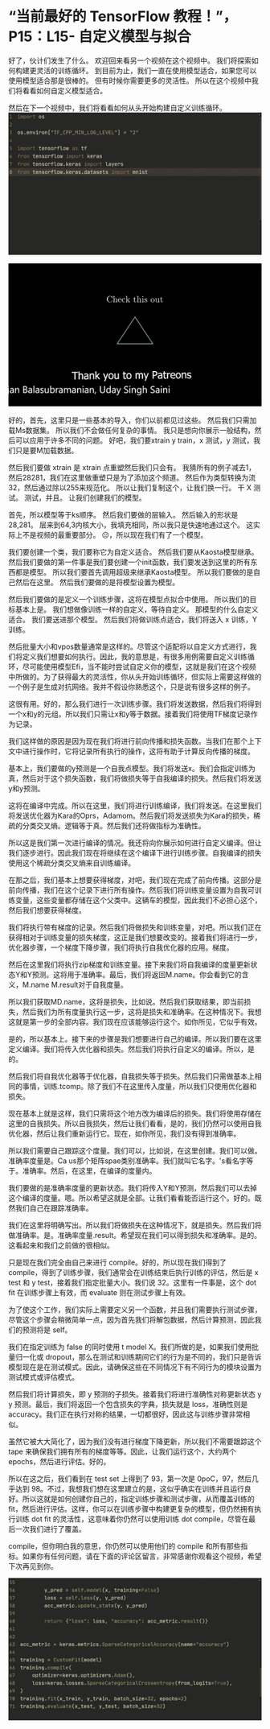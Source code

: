 # “当前最好的 TensorFlow 教程！”，P15：L15- 自定义模型与拟合 

好了，伙计们发生了什么。 欢迎回来看另一个视频在这个视频中。 我们将探索如何构建更灵活的训练循环。 到目前为止，我们一直在使用模型适合，如果您可以使用模型适合那是很棒的。 但有时候你需要更多的灵活性。 所以在这个视频中我们将看看如何自定义模型适合。

然后在下一个视频中，我们将看看如何从头开始构建自定义训练循环。 ![](img/a08532ac4d7c10fff24b74debc5b0588_1.png)

![](img/a08532ac4d7c10fff24b74debc5b0588_2.png)

好的，首先，这里只是一些基本的导入，你们以前都见过这些。 然后我们只需加载Ms数据集。 所以我们不会做任何复杂的事情。 我只是想向你展示一般结构，然后可以应用于许多不同的问题。 好吧，我们要xtrain y train，x 测试，y 测试，我们只是要M加载数据。

然后我们要做 xtrain 是 xtrain 点重塑然后我们只会有。 我猜所有的例子减去1，然后28281，我们在这里做重塑只是为了添加这个频道。 然后作为类型转换为流32，然后通过除以255来规范化。 所以让我们复制这个，让我们换一行。 干 X 测试。 测试，并且。 让我们创建我们的模型。

首先，所以模型等于ks顺序。 然后我们要做的层输入。 然后输入的形状是28,281。 层来到64,3内核大小，我填充相同，所以我只是快速地通过这个。 这实际上不是视频的最重要部分。 😔，所以现在我们有了一个模型。

我们要创建一个类，我们要称它为自定义适合。 然后我们要从Kaosta模型继承。 然后我们要做的第一件事是我们要创建一个init函数，我们要发送到这里的所有东西都是模型。 所以我们要首先调用超级来继承Kaosta模型。 所以我们要做的是自己然后在这里。 然后我们要做的是将模型设置为模型。

然后我们要做的是定义一个训练步骤，这将在模型点拟合中使用。 所以我们的目标基本上是。 我们想做像训练一样的自定义，等待自定义。 那模型的什么自定义适合。 我们要送进那个模型。 然后我们将做训练点适合，我们将送入 x 训练，Y 训练。

然后批量大小和vpos数量通常是这样的。尽管这个适配将以自定义方式进行，我们将定义我们想要如何执行。因此，我的意思是，有很多用例需要自定义训练循环，尽可能使用模型Efi，当不能时尝试自定义你的模型，这就是我们在这个视频中所做的。为了获得最大的灵活性，你从头开始训练循环，但实际上需要这样做的一个例子是生成对抗网络。我并不假设你熟悉这个，只是说有很多这样的例子。

这很有用。好的，那么我们进行一次训练步骤。我们将发送数据，然后我们将得到一个x和y的元组。所以我们只需让x和y等于数据。接着我们将使用TF梯度记录作为记录。

我们这样做的原因是因为现在我们将进行前向传播和损失函数。当我们在那个上下文中进行操作时，它将记录所有执行的操作，这将有助于计算反向传播的梯度。

基本上，我们要做的y预测是一个自我点模型。我们将发送x。我们会指定训练为真，然后对于这个损失函数，我们将做损失等于自我编译的损失。然后我们将发送y和y预测。

这将在编译中完成。所以在这里，我们将进行训练编译，我们将发送。在这里我们将发送优化器为Kara的Oprs，Adamom。然后我们将发送损失为Kara的损失，稀疏的分类交叉熵。逻辑等于真。然后我们还将做指标为准确性。

所以这是我们第一次进行编译的情况。我还将向你展示如何进行自定义编译。但让我们逐步进行。因此我们现在将继续在这个编译下进行训练步骤。自我编译的损失使用这个稀疏分类交叉熵来自训练编译。

在那之后，我们基本上想要获得梯度，对吧，我们现在完成了前向传播。这部分是前向传播，我们在这个记录下进行所有操作。然后我们将训练变量设置为自我可训练变量，这些变量都存储在这个父类中。这辆车的模型，因此我们不必担心这个，然后我们想要获得梯度。

我们将执行带有梯度的记录。然后我们将做损失和训练变量，对吧。所以我们正在获得相对于训练变量的损失梯度，这正是我们想要改变的。接着我们将进行一步，优化器步骤，一个梯度下降步骤，我们将执行自我优化器的应用。梯度。

然后在这里我们将执行zip梯度和训练变量。接下来我们将自我编译的度量更新状态Y和Y预测。这将用于准确率。最后，我们将返回M.name。你会看到它的含义，M.name M.result对于自我度量。

所以我们获取MD.name，这将是损失，比如说。然后我们获取结果，即当前损失，然后我们为所有度量执行这一步，这将是损失和准确率。在这种情况下。我想这就是第一步的全部内容。我们现在应该能够运行这个。如你所见，它似乎有效。

是的，所以基本上。接下来的步骤是我们想要进行自己的编译。所以我们要在这里定义编译。我们将传入优化器和损失。然后我们将执行自定义的编译。所以，是的。

然后我们将自我优化器等于优化器，自我损失等于损失。然后我们只需做基本上相同的事情，训练.tcomp。除了我们不在这里传入度量，所以我们只使用优化器和损失。

现在基本上就是这样，我们只需将这个地方改为编译后的损失。我们将使用存储在这里的自我损失。所以自我损失，然后让我们看看，是的，我们仍然可以使用自我优化器，然后让我们重新运行它。现在，如你所见，我们没有得到准确率。

所以我们需要自己跟踪这个度量。我们可以，比如说，在这里创建。我们可以做。准确率度量是。Ca us那个矩阵spae类别准确率。我们就叫它名字。's看名字等于。准确率。然后，在这里，在编译的度量内。

我们要做的是准确率度量的更新状态。我们将传入Y和Y预测，然后我们可以去掉这个编译的度量。嗯。所以希望这就是全部。让我们看看能否运行这个。好的。既然我们自己在跟踪准确率。

我们在这里将明确写出。所以我们将做损失在这种情况下，就是损失。然后我们将做准确率。是。准确率度量.result。希望现在我们可以得到损失和准确率。是的。这看起来和我们之前做的很相似。

只是现在我们完全由自己来进行 compile。好的，所以现在我们得到了 compile，得到了训练步骤，我们通常会在训练结束后执行训练的评估，然后是 x test 和 y test，接着我们指定批量大小。我们说 32。这里有一件事是，这个 dot fit 在训练步骤上有效，而 evaluate 则在测试步骤上有效。

为了使这个工作，我们实际上需要定义另一个函数，并且我们需要执行测试步骤，尽管这个步骤会稍微简单一点，因为首先我们将解包数据，然后计算预测，因此我们的预测将是 self。

我们在指定训练为 false 的同时使用 t model X。我们所做的是，如果我们使用批量归一化或 dropout，那么在测试和训练期间它们的行为是不同的，我们只是告诉模型现在是在测试模式。因此，请确保这些在不同情况下有不同行为的模块设置为测试模式或评估模式。

然后我们将计算损失，即 y 预测的子损失。接着我们将进行准确性对称更新状态 y y 预测。最后，我们将返回一个包含损失的字典，损失就是 loss，准确性则是 accuracy。我们正在执行对称的结果，一切都很好，因此这与训练步骤非常相似。

虽然它被大大简化了，因为我们没有进行梯度下降更新，所以我们不需要跟踪这个 tape 来确保我们拥有所有的梯度等等。因此，让我们运行这个，大约两个 epochs，然后进行评估。好的。

所以在这之后，我们看到在 test set 上得到了 93，第一次是 0poC，97，然后几乎达到 98。不过，我想我们想在这里建立的是，这似乎确实在训练并且运行良好。所以这就是如何创建你自己的，指定训练步骤和测试步骤，从而覆盖训练的 fit，然后进行评估。这样，你可以在训练步骤中构建更复杂的模型，但仍然拥有执行训练 dot fit 的灵活性，这意味着你仍然可以使用训练 dot compile，尽管在最后一次我们进行了覆盖。

compile，但你明白我的意思，你仍然可以使用他们的 compile 和所有那些指标。如果你有任何问题，请在下面的评论区留言，非常感谢你观看这个视频，希望下次再见到你。

![](img/a08532ac4d7c10fff24b74debc5b0588_4.png)
